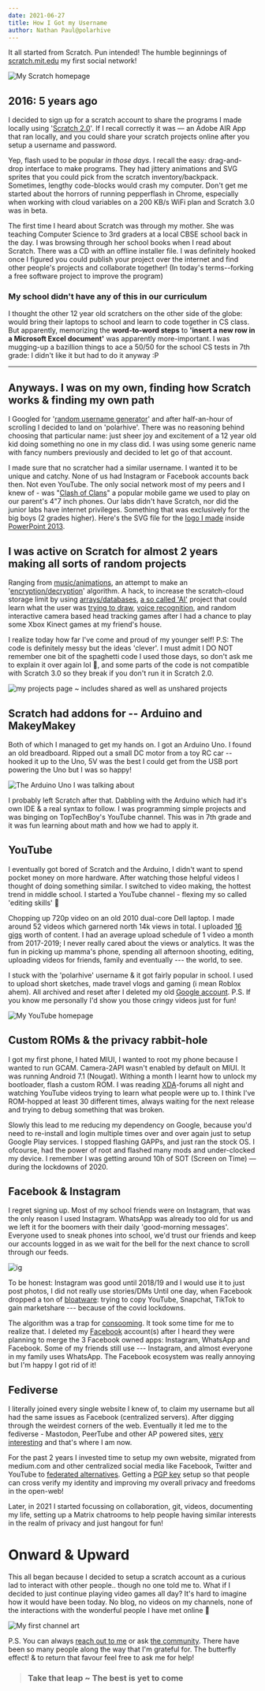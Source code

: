 ```yaml
---
date: 2021-06-27
title: How I Got my Username
author: Nathan Paul@polarhive
---
```


It all started from Scratch. Pun intended! The humble beginnings of
[scratch.mit.edu](https://scratch.mit.edu/users/polarhive) my first social
network!

![My Scratch homepage](./homepage.webp "My Scratch homepage")

## 2016: 5 years ago

I decided to sign up for a scratch account to share the programs I made locally
using '[Scratch 2.0](https://scratch.mit.edu/download/scratch2)'. If I recall
correctly it was — an Adobe AIR App that ran locally, and you could share your
scratch projects online after you setup a username and password.

Yep, flash used to be popular *in those days*. I recall the easy: drag-and-drop
interface to make programs. They had jittery animations and SVG sprites that
you could pick from the scratch inventory/backpack. Sometimes, lengthy
code-blocks would crash my computer. Don't get me started about the horrors of
running pepperflash in Chrome, especially when working with cloud variables on
a 200 KB/s WiFi plan and Scratch 3.0 was in beta.

The first time I heard about Scratch was through my mother. She was teaching
Computer Science to 3rd graders at a local CBSE school back in the day. I was
browsing through her school books when I read about Scratch. There was a CD
with an offline installer file. I was definitely hooked once I figured you
could publish your project over the internet and find other people's projects
and collaborate together! (In today's terms--forking a free software project to
improve the program)

### My school didn't have any of this in our curriculum

I thought the other 12 year old scratchers on the other side of the globe:
would bring their laptops to school and learn to code together in CS class. But
apparently, memorizing the **word-to-word steps** to **'insert a new row in a
Microsoft Excel document'** was apparently more-important. I was mugging-up a
bazillion things to ace a 50/50 for the school CS tests in 7th grade: I didn't
like it but had to do it anyway :P

---
## Anyways. I was on my own, finding how Scratch works & finding my own path

I Googled for '[random username generator](https://jimpix.co.uk/words/username-generator.asp)'
and after half-an-hour of scrolling I decided to land on 'polarhive'. There was no reasoning
behind choosing that particular name: just sheer joy and excitement of a 12
year old kid doing something no one in my class did. I was using some generic
name with fancy numbers previously and decided to let go of that account.

I made sure that no scratcher had a similar username. I wanted it to be unique
and catchy. None of us had Instagram or Facebook accounts back then. Not even
YouTube. The only social network most of my peers and I knew of - was "[Clash
of Clans](https://supercell.com/en/games/clashofclans/)" a popular mobile game
we used to play on our parent's 4"7 inch phones. Our labs didn't have Scratch,
nor did the junior labs have internet privileges. Something that was
exclusively for the big boys (2 grades higher). Here's the SVG file for the
[logo I made](/blog/how-i-got-my-username/logonotext.svg) inside [PowerPoint
2013](/blog/how-i-got-my-username/logo.pptx).

## I was active on Scratch for almost 2 years making all sorts of random projects

Ranging from [music/animations](https://scratch.mit.edu/projects/144897205/),
an attempt to make an '[encryption/decryption](https://scratch.mit.edu/projects/171060892/)'
algorithm. A hack, to increase the scratch-cloud storage limit by using [arrays/databases](https://scratch.mit.edu/projects/152465053/),
[a so called 'AI'](https://scratch.mit.edu/projects/125047598/) project that could learn what
the user was [trying to draw](https://scratch.mit.edu/projects/140975627/),
[voice recognition](https://scratch.mit.edu/projects/156171564/), and random
interactive camera based head tracking games after I had a chance to play some
Xbox Kinect games at my friend's house.

I realize today how far I've come and proud of my younger self!  P.S: The code
is definitely messy but the ideas 'clever'. I must admit I DO NOT remember one
bit of the spaghetti code I used those days, so don't ask me to explain it over
again lol 🍝, and some parts of the code is not compatible with Scratch 3.0 so
they break if you don't run it in Scratch 2.0.

![my projects page ~ includes shared as well as unshared projects](projects.webp "my projects page ~ includes shared as well as unshared projects")

## Scratch had addons for -- Arduino and MakeyMakey

Both of which I managed to get my hands on. I got an Arduino Uno. I found an
old breadboard. Ripped out a small DC motor from a toy RC car -- hooked it up
to the Uno, 5V was the best I could get from the USB port powering the Uno but
I was so happy!

![The Arduino Uno I was talking about](uno.jpg "The Arduino Uno I was talking about")

I probably left Scratch after that. Dabbling with the Arduino which had it's
own IDE & a real syntax to follow. I was programming simple projects and was
binging on TopTechBoy's YouTube channel. This was in 7th grade and it was fun
learning about math and how we had to apply it.

## YouTube

I eventually got bored of Scratch and the Arduino, I didn't want to spend
pocket money on more hardware. After watching those helpful videos I thought of
doing something similar. I switched to video making, the hottest trend in
middle school. I started a YouTube channel - flexing my so called 'editing
skills' 💪

Chopping up 720p video on an old 2010 dual-core Dell laptop. I made around 52
videos which garnered north 14k views in total. I uploaded [16 gigs](/blog/degoogle)
worth of content. I had an average upload schedule of 1 video a month from 2017-2019;
I never really cared about the views or analytics. It was the fun in picking up mamma's
phone, spending all afternoon shooting, editing, uploading videos for friends, family and
eventually --- the world, to see.

I stuck with the 'polarhive' username & it got fairly popular in school. I used
to upload short sketches, made travel vlogs and gaming (i mean Roblox ahem).
All archived and reset after I deleted my old [Google account](/blog/degoogle).
P.S. If you know me personally I'd show you those cringy videos just for fun!

![My YouTube homepage](ytstudio.png "My YouTube homepage")

## Custom ROMs & the privacy rabbit-hole

I got my first phone, I hated MIUI, I wanted to root my phone because I wanted
to run GCAM. Camera-2API wasn't enabled by default on MIUI. It was running
Android 7.1 (Nougat). Withing a month I learnt how to unlock my bootloader,
flash a custom ROM. I was reading
[XDA](https://forum.xda-developers.com/m/polarhive.9068438/)-forums all night
and watching YouTube videos trying to learn what people were up to. I think
I've ROM-hopped at least 30 different times, always waiting for the next
release and trying to debug something that was broken.

Slowly this lead to me reducing my dependency on Google, because you'd need to
re-install and login multiple times over and over again just to setup Google
Play services. I stopped flashing GAPPs, and just ran the stock OS. I ofcourse,
had the power of root and flashed many mods and under-clocked my device. I
remember I was getting around 10h of SOT (Screen on Time) — during the
lockdowns of 2020.

## Facebook & Instagram

I regret signing up. Most of my school friends were on Instagram, that was the
only reason I used Instagram. WhatsApp was already too old for us and we left
it for the boomers with their daily 'good-morning messages'. Everyone used to
sneak phones into school, we'd trust our friends and keep our accounts logged
in as we wait for the bell for the next chance to scroll through our feeds.

![ig](/blog/breaking-up-with-facebook/instagram.jpg)

To be honest: Instagram was good until 2018/19 and I would use it to just post
photos, I did not really use stories/DMs Until one day, when Facebook dropped a
ton of
[bloatware](https://www.theverge.com/2019/2/7/18215601/instagram-igtv-video-previews-feed-main-app):
trying to copy YouTube, Snapchat, TikTok to gain marketshare --- because of the covid lockdowns.

The algorithm was a trap for [consooming](https://odysee.com/@Luke:7/what-is-freedom-anyway:8?&t=491).
It took some time for me to realize that. I deleted my [Facebook](/blog/breaking-up-with-facebook) account(s)
after I heard they were planning to merge the 3 Facebook owned apps: Instagram, WhatsApp and Facebook.
Some of my friends still use --- Instagram, and almost everyone in my family uses WhatsApp. The
Facebook ecosystem was really annoying but I'm happy I got rid of it!

## Fediverse

I literally joined every single website I knew of, to claim my username but all
had the same issues as Facebook (centralized servers). After digging through
the weirdest corners of the web. Eventually it led me to the fediverse -
Mastodon, PeerTube and other AP powered sites, [very interesting](/blog/federating-social-media/)
and that's where I am now.

For the past 2 years I invested time to setup my own website,
migrated from medium.com and other centralized social media like Facebook,
Twitter and YouTube to [federated alternatives](/blog/fedi-first/). Getting a
[PGP key](/pgp) setup so that people can cross verify my identity and improving
my overall privacy and freedoms in the open-web!

Later, in 2021 I started focussing on collaboration, git, videos, documenting
my life, setting up a Matrix chatrooms to help people having similar interests
in the realm of privacy and just hangout for fun!

# Onward & Upward

This all began because I decided to setup a scratch account as a curious lad to
interact with other people.. though no one told me to. What if I decided to
just continue playing video games all day? It's hard to imagine how it would
have been today. No blog, no videos on my channels, none of the interactions
with the wonderful people I have met online 🧐

![My first channel art](./polarhive.jpg "My first channel art")

P.S. You can always [reach out to me](/contact) or ask [the
community](/chatroom). There have been so many people along the way that I'm
grateful for. The butterfly effect! & to return that favour feel free to ask me
for help!

> ### Take that leap ~ The best is yet to come
